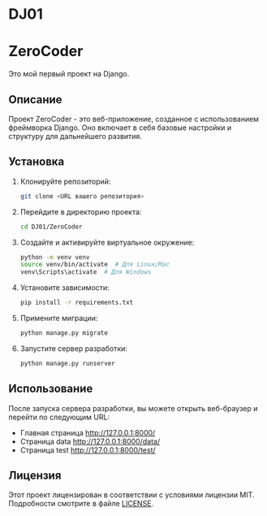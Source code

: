 # DJ01

# ZeroCoder

Это мой первый проект на Django.

## Описание

Проект ZeroCoder - это веб-приложение, созданное с использованием фреймворка Django. Оно включает в себя базовые настройки и структуру для дальнейшего развития.

## Установка

1. Клонируйте репозиторий:

    ```bash
    git clone <URL вашего репозитория>
    ```

2. Перейдите в директорию проекта:

    ```bash
    cd DJ01/ZeroCoder
    ```

3. Создайте и активируйте виртуальное окружение:

    ```bash
    python -m venv venv
    source venv/bin/activate  # Для Linux/Mac
    venv\Scripts\activate  # Для Windows
    ```

4. Установите зависимости:

    ```bash
    pip install -r requirements.txt
    ```

5. Примените миграции:

    ```bash
    python manage.py migrate
    ```

6. Запустите сервер разработки:

    ```bash
    python manage.py runserver
    ```

## Использование

После запуска сервера разработки, вы можете открыть веб-браузер и перейти по следующим URL:

- Главная страница http://127.0.0.1:8000/
- Страница data http://127.0.0.1:8000/data/
- Страница test http://127.0.0.1:8000/test/


## Лицензия

Этот проект лицензирован в соответствии с условиями лицензии MIT. Подробности смотрите в файле [LICENSE](LICENSE).